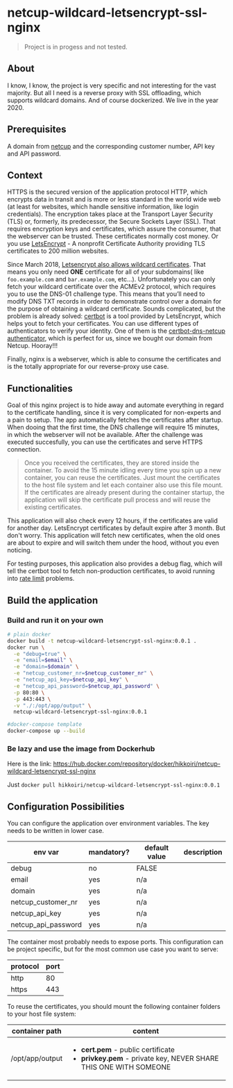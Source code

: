 # netcup-wildcard-letsencrypt-ssl-nginx

> Project is in progess and not tested.

## About

I know, I know, the project is very specific and not interesting for the vast majority. But all I need is a reverse proxy with SSL offloading, which supports wildcard domains.
And of course dockerized. We live in the year 2020.

## Prerequisites

A domain from [netcup](https://www.netcup.de/) and the corresponding customer number, API key and API password.

## Context

HTTPS is the secured version of the application protocol HTTP, which encrypts data in transit and is more or less standard in the world wide web (at least for websites, which handle sensitive information, like login credentials).
The encryption takes place at the Transport Layer Security (TLS) or, formerly, its predecessor, the Secure Sockets Layer (SSL).
That requires encryption keys and certificates, which assure the consumer, that the webserver can be trusted.
These certificates normally cost money. Or you use [LetsEncrypt](https://letsencrypt.org/) - A nonprofit Certificate Authority providing TLS certificates to 200 million websites.

Since March 2018, [Letsencrypt also allows wildcard certificates](https://community.letsencrypt.org/t/acme-v2-and-wildcard-certificate-support-is-live/55579).
That means you only need **ONE** certificate for all of your subdomains( like `foo.example.com` and `bar.example.com`, etc...).
Unfortunately you can only fetch your wildcard certificate over the ACMEv2 protocol, which requires you to use the DNS-01 challenge type. This means that you’ll need to modify DNS TXT records in order to demonstrate control over a domain for the purpose of obtaining a wildcard certificate.
Sounds complicated, but the problem is already solved:
[certbot](https://certbot.eff.org/) is a tool provided by LetsEncrypt, which helps yout to fetch your certificates. You can use different types of authenticators to verify your identity. One of them is the
[certbot-dns-netcup authenticator](https://pypi.org/project/certbot-dns-netcup/), which  is perfect for us, since we bought our domain from Netcup. Hooray!!!

Finally, nginx is a webserver, which is able to consume the certificates and is the totally appropriate for our reverse-proxy use case.

## Functionalities

Goal of this nginx project is to hide away and automate everything in regard to the certificate handling, since it is very complicated for non-experts and a pain to setup.
The app automatically fetches the certificates after startup. When dooing that the first time, the DNS challenge will require 15 minutes, in which the webserver will not be available. After the challenge was executed succesfully, you can use the certificates and serve HTTPS connection.
> Once you received the certificates, they are stored inside the container. To avoid the 15 minute idling every time you spin up a new container, you can reuse the certificates. Just mount the certificates to the host file system and let each container also use this file mount. If the certificates are already present during the container startup, the application will skip the certificate pull process and will reuse the existing certificates.

This application will also check every 12 hours, if the certificates are valid for another day. LetsEncrypt certificates by default expire after 3 month. But don't worry. This application will fetch new certificates, when the old ones are about to expire and will switch them under the hood, without you even noticing.

For testing purposes, this application also provides a debug flag, which will tell the certbot tool to fetch non-production certificates, to avoid running into [rate limit](https://letsencrypt.org/docs/rate-limits/) problems.

## Build the application

### Build and run it on your own

```bash
# plain docker
docker build -t netcup-wildcard-letsencrypt-ssl-nginx:0.0.1 .
docker run \
  -e "debug=true" \
  -e "email=$email" \
  -e "domain=$domain" \
  -e "netcup_customer_nr=$netcup_customer_nr" \
  -e "netcup_api_key=$netcup_api_key" \
  -e "netcup_api_password=$netcup_api_password" \
  -p 80:80 \
  -p 443:443 \
  -v "./:/opt/app/output" \
  netcup-wildcard-letsencrypt-ssl-nginx:0.0.1

#docker-compose template
docker-compose up --build
```

### Be lazy and use the image from Dockerhub

Here is the link: https://hub.docker.com/repository/docker/hikkoiri/netcup-wildcard-letsencrypt-ssl-nginx

Just `docker pull hikkoiri/netcup-wildcard-letsencrypt-ssl-nginx:0.0.1`

## Configuration Possibilities

You can configure the application over environment variables. The key needs to be written in lower case.

|env var|mandatory?| default value | description|
|---|---|---|---|
|debug|no|FALSE| |
|email|yes|n/a| |
|domain|yes|n/a| |
|netcup_customer_nr|yes|n/a||
|netcup_api_key|yes|n/a||
|netcup_api_password|yes|n/a||

The container most probably needs to expose ports. This configuration can be project specific, but for the most common use case you want to serve:

|protocol|port|
|---|---|
|http|80|
|https|443|

To reuse the certificates, you should mount the following container folders to your host file system:

|container path|content|
|---|---|
|/opt/app/output|<ul><li>**cert.pem** - public certificate</li><li>**privkey.pem** - private key, NEVER SHARE THIS ONE WITH SOMEONE</li></ul>|
